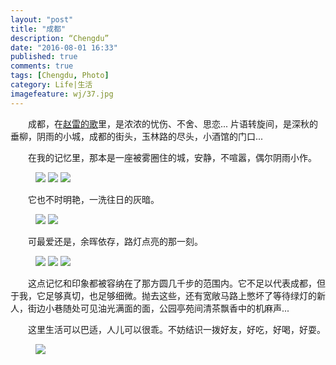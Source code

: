 ```yaml
---
layout: "post"
title: "成都"
description: “Chengdu”
date: "2016-08-01 16:33"
published: true
comments: true
tags: [Chengdu, Photo]
category: Life|生活
imagefeature: wj/37.jpg
---
```

&emsp;&emsp;成都，在[赵雷的歌](http://music.163.com/#/song?id=30260031)里，是浓浓的忧伤、不舍、思恋... 片语转旋间，是深秋的垂柳，阴雨的小城，成都的街头，玉林路的尽头，小酒馆的门口...

<!--more-->

&emsp;&emsp;在我的记忆里，那本是一座被雾圈住的城，安静，不喧嚣，偶尔阴雨小作。
<figure class="third">
	<a href="{{ site.url }}/images/wj/42.jpg"><img src="{{ site.url }}/images/wj/42.jpg"></a>
	<a href="{{ site.url }}/images/wj/39.jpg"><img src="{{ site.url }}/images/wj/39.jpg"></a>
	<a href="{{ site.url }}/images/wj/40.jpg"><img src="{{ site.url }}/images/wj/40.jpg"></a>
</figure>

&emsp;&emsp;它也不时明艳，一洗往日的灰暗。
<figure class="half">
	<a href="{{ site.url }}/images/wj/36.jpg"><img src="{{ site.url }}/images/wj/36.jpg"></a>
	<a href="{{ site.url }}/images/wj/34.jpg"><img src="{{ site.url }}/images/wj/34.jpg"></a>
</figure>

&emsp;&emsp;可最爱还是，余晖依存，路灯点亮的那一刻。
<figure class="third">
	<a href="{{ site.url }}/images/wj/29.jpg"><img src="{{ site.url }}/images/wj/29.jpg"></a>
	<a href="{{ site.url }}/images/wj/31.jpg"><img src="{{ site.url }}/images/wj/31.jpg"></a>
	<a href="{{ site.url }}/images/wj/33.jpg"><img src="{{ site.url }}/images/wj/33.jpg"></a>
</figure>
&emsp;&emsp;这点记忆和印象都被容纳在了那方圆几千步的范围内。它不足以代表成都，但于我，它足够真切，也足够细微。抛去这些，还有宽敞马路上憋坏了等待绿灯的新人，街边小巷随处可见油光满面的面，公园亭苑间清茶飘香中的机麻声...

&emsp;&emsp;这里生活可以巴适，人儿可以很乖。不妨结识一拨好友，好吃，好喝，好耍。
<figure>
	<a href="{{ site.url }}/images/wj/35.jpg"><img src="{{ site.url }}/images/wj/35.jpg"></a>
</figure>
